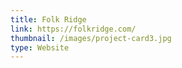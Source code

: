 ```yaml
---
title: Folk Ridge
link: https://folkridge.com/
thumbnail: /images/project-card3.jpg
type: Website
---
```

